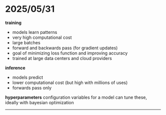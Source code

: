 # 2025/05/31

**training**
- models learn patterns
- very high computational cost
- large batches
- forward and backwards pass (for gradient updates)
- goal of minimizing loss function and improving accuracy
- trained at large data centers and cloud providers

**inference**
- models predict
- lower computational cost (but high with millions of uses)
- forwards pass only

**hyperparameters**
configuration variables for a model
can tune these, ideally with bayesian optimization

---
